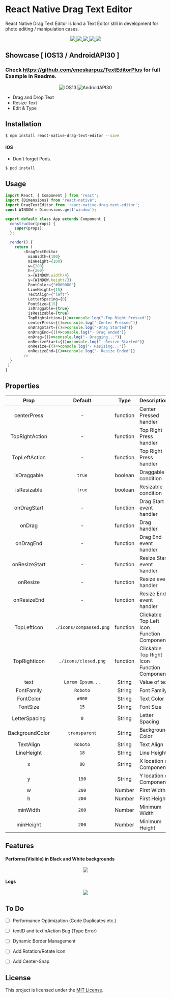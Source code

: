 
# React Native Drag Text Editor

React Native Drag Text Editor is kind a Text Editor still in development for photo editing / manipulation cases.
<p align="center">
  <a href="https://www.npmjs.com/package/react-native-drag-text-editor">
<img src="https://img.shields.io/badge/dynamic/json?color=success&label=npm&query=version&url=https%3A%2F%2Fraw.githubusercontent.com%2Feneskarpuz%2Freact-native-drag-text-editor%2Fmaster%2Fpackage.json&style=flat-square"/> 
  <img src="https://img.shields.io/npm/dm/react-native-text-prototype?style=flat-square"/>
  <img src="https://img.shields.io/npm/l/react-native-drag-text-editor?style=flat-square"/> 
  <img src="https://img.shields.io/badge/platform-%20IOS%20%7C%20Android%20-black?style=flat-square"/> 
  <img src="https://img.shields.io/github/languages/code-size/eneskarpuz/react-native-drag-text-editor?style=flat-square"/> 
</a>
</p>

## Showcase [ IOS13 / AndroidAPI30 ]
### Check https://github.com/eneskarpuz/TextEditorPlus for full Example in Readme.

<p align="center">
  <img src="https://github.com/eneskarpuz/TextEditorPlus/blob/master/gifs/wIOS.gif" alt="IOS13"/>
  <img src="https://github.com/eneskarpuz/TextEditorPlus/blob/master/gifs/wpAndro.gif" alt="AndroidAPI30"/>
</p> 

  - Drag and Drop Text
  - Resize Text
  - Edit & Type 

## Installation

```sh
$ npm install react-native-drag-text-editor --save
```

#### IOS 

- Don't forget Pods.

```sh
$ pod install
```

## Usage

```javascript  
import React, { Component } from "react";
import {Dimensions} from "react-native";
import DragTextEditor from 'react-native-drag-text-editor';
const WINDOW = Dimensions.get('window');

export default class App extends Component {
  constructor(props) {
    super(props);
  };

  render() {
    return (  
        <DragTextEditor
          minWidth={100}
          minHeight={100}
          w={200}
          h={200}
          x={WINDOW.width/4}
          y={WINDOW.height/3}
          FontColor={"#000000"}
          LineHeight={15}
          TextAlign={"left"}
          LetterSpacing={0}
          FontSize={15}
          isDraggable={true}
          isResizable={true}
          TopRightAction={()=>console.log("-Top Right Pressed")}
          centerPress={()=>console.log("-Center Pressed")} 
          onDragStart={()=>console.log("-Drag Started")}
          onDragEnd={()=>console.log("- Drag ended")}
          onDrag={()=>console.log("- Dragging...")}
          onResizeStart={()=>console.log("- Resize Started")}
          onResize={()=>console.log("- Resizing...")}
          onResizeEnd={()=>console.log("- Resize Ended")}
        /> 
  }
 )
}

```

## Properties

|    Prop    |   Default     |  Type     |  Description  |
| :--------------: |:------------------:| :----------------:|:------------------------|
|centerPress               |  -    |    function      | Center Pressed handler |
|TopRightAction               | -          |    function      | Top Right Press handler |
|TopLeftAction               | -          |    function     |Top Right Press handler |
|isDraggable               | `true`          |    boolean      | Draggable condition |
|isResizable               | `true`          |    boolean    |Resizable condition|
|onDragStart               | -        |    function      | Drag Start event handler|
|onDrag               | -          |    function      | Drag handler |
|onDragEnd               | -          |    function      |Drag End event handler |
|onResizeStart               | -          |    function      | Resize Start event handler |
|onResize            | -        |    function      | Resize event handler |
|onResizeEnd| -          |    function      | Resize End event handler |
| TopLeftIcon| `./icons/compassed.png`| function | Clickable Top Left Icon Function Component |
 | TopRightIcon | `./icons/closed.png`| function | Clickable Top Right Icon Function Component |   
 |text               | `Lorem Ipsum...`          |    String      | Value of text |
 |FontFamily        | `Roboto`  | String|Font Family|
 |FontColor     | `#000`  | String | Text Color|
 |FontSize    | `15`  | String|Font Size|
 |LetterSpacing   | `0`  | String|Letter Spacing|
 |BackgroundColor   | `transparent`  | String|Background Color|
 |TextAlign   | `Roboto`  | String|Text Align| 
 |LineHeight   | `18`  | String|Line Height|
 | x   | `80`  | String|X location of Components|
 |y   | `150`  | String| Y location of Components|
  |w  | `200`  | Number| First Width |
  |h   | `200`  | Number| First Height |
  |minWidth   | `200`  | Number| Minimum Width |
  |minHeight   | `200`  | Number| Minimum Height |

## Features

#### Performs(Visible) in Black and White backgrounds

<p align="center">
<img src="https://github.com/eneskarpuz/TextEditorPlus/blob/master/gifs/borderinfo.gif"/>
</p>

#### Logs  

<p align="center">
<img src="https://github.com/eneskarpuz/TextEditorPlus/blob/master/gifs/draginfo.gif"/>
</p>

## To Do
- [ ] Performance Optimization (Code Duplicates etc.)
- [ ] textID and textInAction Bug (Type Error)
- [ ] Dynamic Border Management
- [ ]  Add Rotation/Rotate Icon
- [ ]  Add Center-Snap


License
----
This project is licensed under the [MIT License](https://opensource.org/licenses/mit-license.html).

